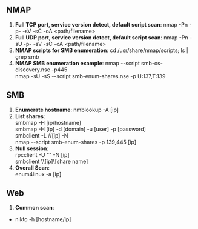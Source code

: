 ## NMAP
1) **Full TCP port, service version detect, default script scan**: nmap -Pn -p- -sV -sC <IP> -oA <path/filename>    
2) **Full UDP port, service version detect, default script scan**: nmap -Pn -sU -p- -sV -sC <IP> -oA <path/filename>    
3) **NMAP scripts for SMB enumeration**: cd /usr/share/nmap/scripts; ls |  grep smb    
4) **NMAP SMB enumeration example**: nmap --script smb-os-discovery.nse -p445 <target>    
                                     nmap -sU -sS --script smb-enum-shares.nse -p U:137,T:139 <host>    
## SMB
1) **Enumerate hostname**: nmblookup -A [ip]    
2) **List shares**:    
      smbmap -H [ip/hostname]    
      smbmap -H [ip] -d [domain] -u [user] -p [password]    
      smbclient -L //[ip] -N    
      nmap --script smb-enum-shares -p 139,445 [ip]    
3) **Null session**:    
      rpcclient -U "" -N [ip]    
      smbclient \\\\[ip]\\[share name]    
4) **Overall Scan**:    
      enum4linux -a [ip]    
## Web
1) **Common scan**:
  - nikto -h [hostname/ip]
